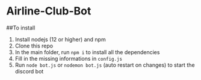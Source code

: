 # Airline-Club-Bot

##To install

1. Install nodejs (12 or higher) and npm
2. Clone this repo
3. In the main folder, run `npm i` to install all the dependencies
4. Fill in the missing informations in `config.js`
5. Run `node bot.js` or `nodemon bot.js` (auto restart on changes) to start the discord bot
